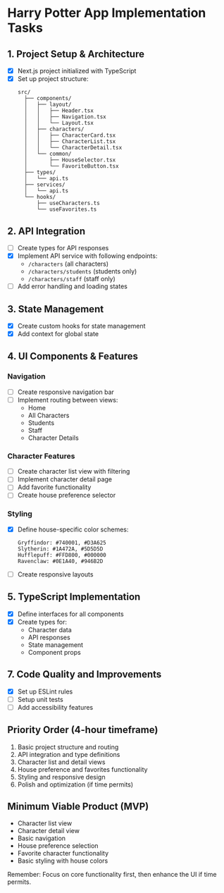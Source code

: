 # Harry Potter App Implementation Tasks

## 1. Project Setup & Architecture

- [x] Next.js project initialized with TypeScript
- [x] Set up project structure:
  ```
  src/
    ├── components/
    │   ├── layout/
    │   │   ├── Header.tsx
    │   │   ├── Navigation.tsx
    │   │   └── Layout.tsx
    │   ├── characters/
    │   │   ├── CharacterCard.tsx
    │   │   ├── CharacterList.tsx
    │   │   └── CharacterDetail.tsx
    │   └── common/
    │       ├── HouseSelector.tsx
    │       └── FavoriteButton.tsx
    ├── types/
    │   └── api.ts
    ├── services/
    │   └── api.ts
    └── hooks/
        ├── useCharacters.ts
        └── useFavorites.ts
  ```

## 2. API Integration

- [ ] Create types for API responses
- [x] Implement API service with following endpoints:
  - `/characters` (all characters)
  - `/characters/students` (students only)
  - `/characters/staff` (staff only)
- [ ] Add error handling and loading states

## 3. State Management

- [x] Create custom hooks for state management
- [x] Add context for global state

## 4. UI Components & Features

### Navigation

- [ ] Create responsive navigation bar
- [ ] Implement routing between views:
  - Home
  - All Characters
  - Students
  - Staff
  - Character Details

### Character Features

- [ ] Create character list view with filtering
- [ ] Implement character detail page
- [ ] Add favorite functionality
- [ ] Create house preference selector

### Styling

- [x] Define house-specific color schemes:
  ```
  Gryffindor: #740001, #D3A625
  Slytherin: #1A472A, #5D5D5D
  Hufflepuff: #FFD800, #000000
  Ravenclaw: #0E1A40, #946B2D
  ```
- [ ] Create responsive layouts

## 5. TypeScript Implementation

- [x] Define interfaces for all components
- [x] Create types for:
  - Character data
  - API responses
  - State management
  - Component props

## 7. Code Quality and Improvements

- [x] Set up ESLint rules
- [ ] Setup unit tests
- [ ] Add accessibility features

## Priority Order (4-hour timeframe)

1. Basic project structure and routing
2. API integration and type definitions
3. Character list and detail views
4. House preference and favorites functionality
5. Styling and responsive design
6. Polish and optimization (if time permits)

## Minimum Viable Product (MVP)

- Character list view
- Character detail view
- Basic navigation
- House preference selection
- Favorite character functionality
- Basic styling with house colors

Remember: Focus on core functionality first, then enhance the UI if time permits.
